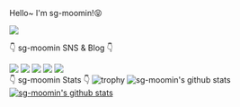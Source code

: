 Hello~ I'm sg-moomin!😝

<img src="https://cdn.discordapp.com/attachments/911905192407101463/929640817671405599/image_3.png">

👇 sg-moomin SNS & Blog 👇

<a href="https://velog.io/@sg-moomin" target="_blank"><img src="https://img.shields.io/badge/velog-00B388?style=flat-square&logo=vBandLabelog&logoColor=white"/></a>
<a href="https://sg-moomin.tistory.com/" target="_blank"><img src="https://img.shields.io/badge/Tistory-F5792A?style=flat-square&logo=Tistory&logoColor=white"/></a>
<a href="https://www.instagram.com/romin_pic/" target="_blank"><img src="https://img.shields.io/badge/Instagram-E4405F?style=flat-square&logo=Instagram&logoColor=white"/></a>
<a href="https://blog.naver.com/romin_pic" target="_blank"><img src="https://img.shields.io/badge/Naver-43B02A?style=flat-square&logo=Naver&logoColor=white"/></a>
<a href="https://www.bandlab.com/romin_pic" target="_blank"><img src="https://img.shields.io/badge/BandLab-F12C18?style=flat-square&logo=BandLab&logoColor=white"/></a>
<br>
👇 sg-moomin Stats 👇
![trophy](https://github-profile-trophy.vercel.app/?username=sg-moomin)
![sg-moomin's github stats](https://github-readme-stats.vercel.app/api?username=sg-moomin&show_icons=true)
[![sg-moomin's github stats](https://github-readme-stats.vercel.app/api/top-langs/?username=sg-moomin&show_icons=true&hide_border=true&title_color=004386&icon_color=004386&layout=compact)](https://github.com/sg-moomin)
